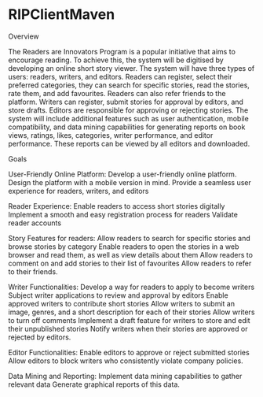 # RIPClientMaven
Overview

The Readers are Innovators Program is a popular initiative that aims to encourage reading. To achieve this, the system will be digitised by developing an online short story viewer. The system will have three types of users: readers, writers, and editors. Readers can register, select their preferred categories, they can search for specific stories, read the stories, rate them, and add favourites. Readers can also refer friends to the platform. Writers can register, submit stories for approval by editors, and store drafts. Editors are responsible for approving or rejecting stories. The system will include additional features such as user authentication, mobile compatibility, and data mining capabilities for generating reports on book views, ratings, likes, categories, writer performance, and editor performance. These reports can be viewed by all editors and downloaded.



Goals

User-Friendly Online Platform:
Develop a user-friendly online platform.
Design the platform with a mobile version in mind.
Provide a seamless user experience for readers, writers, and editors

Reader Experience:
Enable readers to access short stories digitally
Implement a smooth and easy registration process for readers
Validate reader accounts

Story Features for readers:
 Allow readers to search for specific stories and browse stories by category
Enable readers to open the stories in a web browser and read them, as well as view details about them
Allow readers to comment on and add stories to their list of favourites
Allow readers to refer to their friends.


Writer Functionalities:
Develop a way for readers to apply to become writers
Subject writer applications to review and approval by editors
Enable approved writers to contribute short stories
Allow writers to submit an image, genres, and a short description for each of their stories
Allow writers to turn off comments
Implement a draft feature for writers to store and edit their unpublished stories
Notify writers when their stories are approved or rejected by editors.


Editor Functionalities:
Enable editors to approve or reject submitted stories
Allow editors to block writers who consistently violate company policies.

Data Mining and Reporting:
Implement data mining capabilities to gather relevant data
Generate graphical reports of this data.
